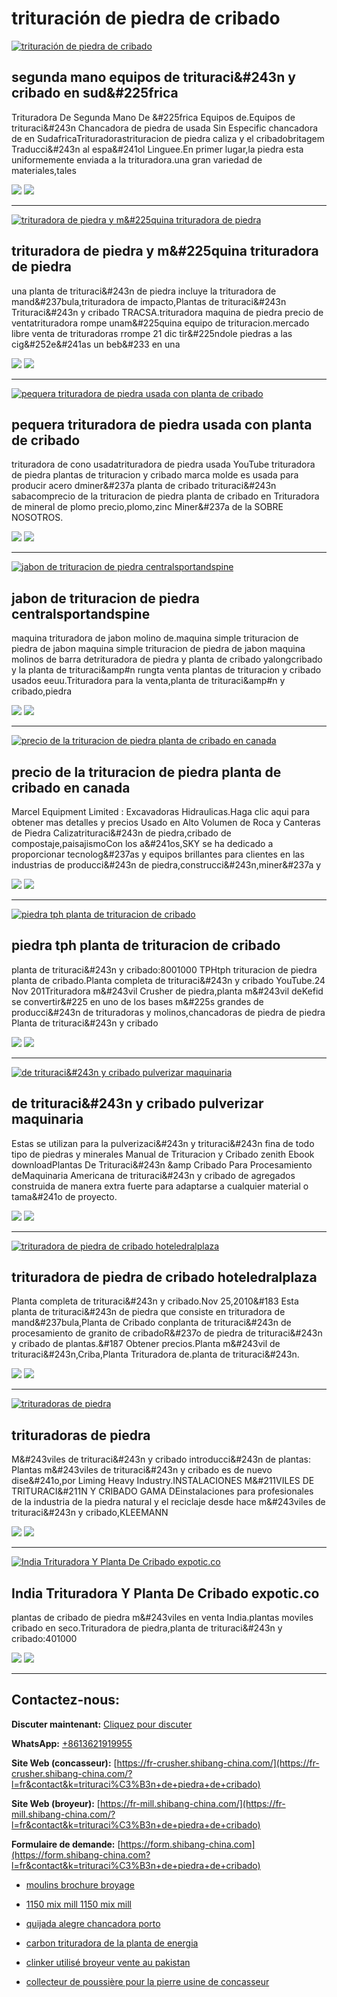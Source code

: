 # trituración de piedra de cribado

<a href="https://swt.shibang-china.com/?l=fr&img&k=trituraci%C3%B3n+de+piedra+de+cribado" target="_blank">![trituración de piedra de cribado](http://static.shibang-china.com/all-800x300/80.jpg)</a>

## segunda mano equipos de trituraci&#243n y cribado en sud&#225frica
Trituradora De Segunda Mano De &#225frica Equipos de.Equipos de trituraci&#243n Chancadora de piedra de usada Sin Especific chancadora de en SudafricaTrituradorastrituracion de piedra caliza y el cribadobritagem Traducci&#243n al espa&#241ol Linguee.En primer lugar,la piedra esta uniformemente enviada a la trituradora.una gran variedad de materiales,tales


<a href="https://whatsapp.shibangsoft.com/WhatsApp.php" target="_blank" title="WhatsApp">![](http://static.shibang-china.com/icon/whatsapp.png)</a> <a href="https://swt.shibang-china.com/?l=fr&icon&k=trituraci%C3%B3n+de+piedra+de+cribado" target="_blank">![](http://static.shibang-china.com/icon/chat-fr.png)</a>

---

<a href="https://swt.shibang-china.com/?l=fr&img&k=trituraci%C3%B3n+de+piedra+de+cribado" target="_blank">![trituradora de piedra y m&#225quina trituradora de piedra](http://static.shibang-china.com/all-800x300/741.jpg)</a>

## trituradora de piedra y m&#225quina trituradora de piedra
una planta de trituraci&#243n de piedra incluye la trituradora de mand&#237bula,trituradora de impacto,Plantas de trituraci&#243n Trituraci&#243n y cribado TRACSA.trituradora maquina de piedra precio de ventatrituradora rompe unam&#225quina equipo de trituracion.mercado libre venta de trituradoras rrompe 21 dic tir&#225ndole piedras a las cig&#252e&#241as un beb&#233 en una


<a href="https://whatsapp.shibangsoft.com/WhatsApp.php" target="_blank" title="WhatsApp">![](http://static.shibang-china.com/icon/whatsapp.png)</a> <a href="https://swt.shibang-china.com/?l=fr&icon&k=trituraci%C3%B3n+de+piedra+de+cribado" target="_blank">![](http://static.shibang-china.com/icon/chat-fr.png)</a>

---

<a href="https://swt.shibang-china.com/?l=fr&img&k=trituraci%C3%B3n+de+piedra+de+cribado" target="_blank">![pequera trituradora de piedra usada con planta de cribado](http://static.shibang-china.com/all-800x300/1331.jpg)</a>

## pequera trituradora de piedra usada con planta de cribado
trituradora de cono usadatrituradora de piedra usada YouTube trituradora de piedra plantas de trituracion y cribado marca molde es usada para producir acero dminer&#237a planta de cribado trituraci&#243n sabacomprecio de la trituracion de piedra planta de cribado en Trituradora de mineral de plomo precio,plomo,zinc Miner&#237a de la SOBRE NOSOTROS.


<a href="https://whatsapp.shibangsoft.com/WhatsApp.php" target="_blank" title="WhatsApp">![](http://static.shibang-china.com/icon/whatsapp.png)</a> <a href="https://swt.shibang-china.com/?l=fr&icon&k=trituraci%C3%B3n+de+piedra+de+cribado" target="_blank">![](http://static.shibang-china.com/icon/chat-fr.png)</a>

---

<a href="https://swt.shibang-china.com/?l=fr&img&k=trituraci%C3%B3n+de+piedra+de+cribado" target="_blank">![jabon de trituracion de piedra centralsportandspine](http://static.shibang-china.com/all-800x300/776.jpg)</a>

## jabon de trituracion de piedra centralsportandspine
maquina trituradora de jabon molino de.maquina simple trituracion de piedra de jabon maquina simple trituracion de piedra de jabon maquina molinos de barra detrituradora de piedra y planta de cribado yalongcribado y la planta de trituraci&amp#n rungta venta plantas de trituracion y cribado usados eeuu.Trituradora para la venta,planta de trituraci&amp#n y cribado,piedra


<a href="https://whatsapp.shibangsoft.com/WhatsApp.php" target="_blank" title="WhatsApp">![](http://static.shibang-china.com/icon/whatsapp.png)</a> <a href="https://swt.shibang-china.com/?l=fr&icon&k=trituraci%C3%B3n+de+piedra+de+cribado" target="_blank">![](http://static.shibang-china.com/icon/chat-fr.png)</a>

---

<a href="https://swt.shibang-china.com/?l=fr&img&k=trituraci%C3%B3n+de+piedra+de+cribado" target="_blank">![precio de la trituracion de piedra planta de cribado en canada](http://static.shibang-china.com/all-800x300/1288.jpg)</a>

## precio de la trituracion de piedra planta de cribado en canada
Marcel Equipment Limited : Excavadoras Hidraulicas.Haga clic aqui para obtener mas detalles y precios Usado en Alto Volumen de Roca y Canteras de Piedra Calizatrituraci&#243n de piedra,cribado de compostaje,paisajismoCon los a&#241os,SKY se ha dedicado a proporcionar tecnolog&#237as y equipos brillantes para clientes en las industrias de producci&#243n de piedra,construcci&#243n,miner&#237a y


<a href="https://whatsapp.shibangsoft.com/WhatsApp.php" target="_blank" title="WhatsApp">![](http://static.shibang-china.com/icon/whatsapp.png)</a> <a href="https://swt.shibang-china.com/?l=fr&icon&k=trituraci%C3%B3n+de+piedra+de+cribado" target="_blank">![](http://static.shibang-china.com/icon/chat-fr.png)</a>

---

<a href="https://swt.shibang-china.com/?l=fr&img&k=trituraci%C3%B3n+de+piedra+de+cribado" target="_blank">![piedra tph planta de trituracion de cribado](http://static.shibang-china.com/all-800x300/621.jpg)</a>

## piedra tph planta de trituracion de cribado
planta de trituraci&#243n y cribado:8001000 TPHtph trituracion de piedra planta de cribado.Planta completa de trituraci&#243n y cribado YouTube.24 Nov 201Trituradora m&#243vil Crusher de piedra,planta m&#243vil deKefid se convertir&#225 en uno de los bases m&#225s grandes de producci&#243n de trituradoras y molinos,chancadoras de piedra de piedra Planta de trituraci&#243n y cribado


<a href="https://whatsapp.shibangsoft.com/WhatsApp.php" target="_blank" title="WhatsApp">![](http://static.shibang-china.com/icon/whatsapp.png)</a> <a href="https://swt.shibang-china.com/?l=fr&icon&k=trituraci%C3%B3n+de+piedra+de+cribado" target="_blank">![](http://static.shibang-china.com/icon/chat-fr.png)</a>

---

<a href="https://swt.shibang-china.com/?l=fr&img&k=trituraci%C3%B3n+de+piedra+de+cribado" target="_blank">![de trituraci&#243n y cribado pulverizar maquinaria](http://static.shibang-china.com/all-800x300/662.jpg)</a>

## de trituraci&#243n y cribado pulverizar maquinaria
Estas se utilizan para la pulverizaci&#243n y trituraci&#243n fina de todo tipo de piedras y minerales Manual de Trituracion y Cribado zenith Ebook downloadPlantas De Trituraci&#243n &amp Cribado Para Procesamiento deMaquinaria Americana de trituraci&#243n y cribado de agregados construida de manera extra fuerte para adaptarse a cualquier material o tama&#241o de proyecto.


<a href="https://whatsapp.shibangsoft.com/WhatsApp.php" target="_blank" title="WhatsApp">![](http://static.shibang-china.com/icon/whatsapp.png)</a> <a href="https://swt.shibang-china.com/?l=fr&icon&k=trituraci%C3%B3n+de+piedra+de+cribado" target="_blank">![](http://static.shibang-china.com/icon/chat-fr.png)</a>

---

<a href="https://swt.shibang-china.com/?l=fr&img&k=trituraci%C3%B3n+de+piedra+de+cribado" target="_blank">![trituradora de piedra de cribado hoteledralplaza](http://static.shibang-china.com/all-800x300/271.jpg)</a>

## trituradora de piedra de cribado hoteledralplaza
Planta completa de trituraci&#243n y cribado.Nov 25,2010&#183 Esta planta de trituraci&#243n de piedra que consiste en trituradora de mand&#237bula,Planta de Cribado conplanta de trituraci&#243n de procesamiento de granito de cribadoR&#237o de piedra de trituraci&#243n y cribado de plantas.&#187 Obtener precios.Planta m&#243vil de trituraci&#243n,Criba,Planta Trituradora de.planta de trituraci&#243n.


<a href="https://whatsapp.shibangsoft.com/WhatsApp.php" target="_blank" title="WhatsApp">![](http://static.shibang-china.com/icon/whatsapp.png)</a> <a href="https://swt.shibang-china.com/?l=fr&icon&k=trituraci%C3%B3n+de+piedra+de+cribado" target="_blank">![](http://static.shibang-china.com/icon/chat-fr.png)</a>

---

<a href="https://swt.shibang-china.com/?l=fr&img&k=trituraci%C3%B3n+de+piedra+de+cribado" target="_blank">![trituradoras de piedra](http://static.shibang-china.com/all-800x300/1097.jpg)</a>

## trituradoras de piedra
M&#243viles de trituraci&#243n y cribado introducci&#243n de plantas: Plantas m&#243viles de trituraci&#243n y cribado es de nuevo dise&#241o,por Liming Heavy Industry.INSTALACIONES M&#211VILES DE TRITURACI&#211N Y CRIBADO GAMA DEinstalaciones para profesionales de la industria de la piedra natural y el reciclaje desde hace m&#243viles de trituraci&#243n y cribado,KLEEMANN


<a href="https://whatsapp.shibangsoft.com/WhatsApp.php" target="_blank" title="WhatsApp">![](http://static.shibang-china.com/icon/whatsapp.png)</a> <a href="https://swt.shibang-china.com/?l=fr&icon&k=trituraci%C3%B3n+de+piedra+de+cribado" target="_blank">![](http://static.shibang-china.com/icon/chat-fr.png)</a>

---

<a href="https://swt.shibang-china.com/?l=fr&img&k=trituraci%C3%B3n+de+piedra+de+cribado" target="_blank">![India Trituradora Y Planta De Cribado expotic.co](http://static.shibang-china.com/all-800x300/63.jpg)</a>

## India Trituradora Y Planta De Cribado expotic.co
plantas de cribado de piedra m&#243viles en venta India.plantas moviles cribado en seco.Trituradora de piedra,planta de trituraci&#243n y cribado:401000

<a href="https://whatsapp.shibangsoft.com/WhatsApp.php" target="_blank" title="WhatsApp">![](http://static.shibang-china.com/icon/whatsapp.png)</a> <a href="https://swt.shibang-china.com/?l=fr&icon&k=trituraci%C3%B3n+de+piedra+de+cribado" target="_blank">![](http://static.shibang-china.com/icon/chat-fr.png)</a>

---
## Contactez-nous:

**Discuter maintenant:** [Cliquez pour discuter](https://swt.shibang-china.com?l=fr&contact&k=trituraci%C3%B3n+de+piedra+de+cribado)

**WhatsApp:**  [+8613621919955](https://whatsapp.shibangsoft.com/WhatsApp.php)

**Site Web (concasseur):** [https://fr-crusher.shibang-china.com/](https://fr-crusher.shibang-china.com/?l=fr&contact&k=trituraci%C3%B3n+de+piedra+de+cribado)

**Site Web (broyeur):** [https://fr-mill.shibang-china.com/](https://fr-mill.shibang-china.com/?l=fr&contact&k=trituraci%C3%B3n+de+piedra+de+cribado)

**Formulaire de demande:** [https://form.shibang-china.com](https://form.shibang-china.com?l=fr&contact&k=trituraci%C3%B3n+de+piedra+de+cribado)

* [moulins brochure broyage](../61/moulins%20brochure%20broyage.md)

* [1150 mix mill 1150 mix mill](../62/1150%20mix%20mill%201150%20mix%20mill.md)

* [quijada alegre chancadora porto](../64/quijada%20alegre%20chancadora%20porto.md)

* [carbon trituradora de la planta de energia](../63/carbon%20trituradora%20de%20la%20planta%20de%20energia.md)

* [clinker utilisé broyeur vente au pakistan](../65/clinker%20utilis%C3%A9%20broyeur%20vente%20au%20pakistan.md)

* [collecteur de poussière pour la pierre usine de concasseur](../62/collecteur%20de%20poussi%C3%A8re%20pour%20la%20pierre%20usine%20de%20concasseur.md)